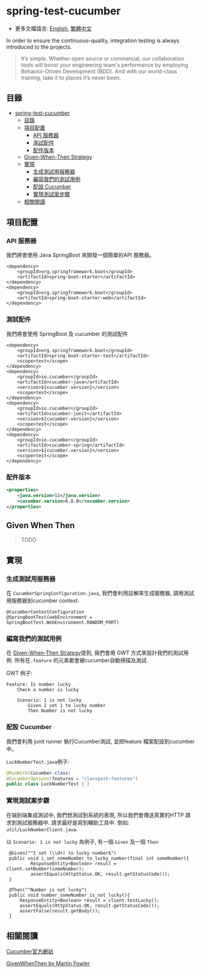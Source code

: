 # spring-test-cucumber

* 更多文檔語言: [English](README.md), [繁體中文](README-zh-TW.md)

In order to ensure the continuous-quality, integration testing is always introduced to the projects.

> It’s simple. Whether open source or commercial, our collaboration tools will boost your engineering team's performance by employing Behavior-Driven Development (BDD). And with our world-class training, take it to places it’s never been. 

## 目錄

- [spring-test-cucumber](#spring-test-cucumber)
    - [目錄](#目錄)
    - [項目配置](#項目配置)
        - [API 服務器](#API-服務器)
        - [測試配件](#測試配件)
        - [配件版本](#配件版本)
    - [Given-When-Then Strategy](#Given-When-Then)
    - [實現](#實現)
        - [生成測試用服務器](#生成測試用服務器)
        - [編寫我們的測試用例](#編寫我們的測試用例)
        - [配設 Cucumber](#配設-Cucumber)
        - [實現測試案步驟](#實現測試案步驟)
    - [相關閱讀](#相關閱讀)

## 項目配置
 
### API 服務器

我們將會使用 Java SpringBoot 來開發一個簡單的API 服務器。

```
<dependency>
    <groupId>org.springframework.boot</groupId>
    <artifactId>spring-boot-starter</artifactId>
</dependency>
<dependency>
    <groupId>org.springframework.boot</groupId>
    <artifactId>spring-boot-starter-web</artifactId>
</dependency>
```
### 測試配件

我們將會使用 SpringBoot 及 cucumber 的測試配件

```
<dependency>
    <groupId>org.springframework.boot</groupId>
    <artifactId>spring-boot-starter-test</artifactId>
    <scope>test</scope>
</dependency>
<dependency>
    <groupId>io.cucumber</groupId>
    <artifactId>cucumber-java</artifactId>
    <version>${cucumber.version}</version>
    <scope>test</scope>
</dependency>
<dependency>
    <groupId>io.cucumber</groupId>
    <artifactId>cucumber-junit</artifactId>
    <version>${cucumber.version}</version>
    <scope>test</scope>
</dependency>
<dependency>
    <groupId>io.cucumber</groupId>
    <artifactId>cucumber-spring</artifactId>
    <version>${cucumber.version}</version>
    <scope>test</scope>
</dependency>
```

### 配件版本

```xml
<properties>
    <java.version>11</java.version>
    <cucumber.version>6.8.0</cucumber.version>
</properties>
```

## Given When Then 

> TODO

## 實現

### 生成測試用服務器

在 `CucumberSpringConfiguration.java`, 我們會利用註解來生成服務器, 調用測試用服務器到cucumber context.

```
@CucumberContextConfiguration
@SpringBootTest(webEnvironment = SpringBootTest.WebEnvironment.RANDOM_PORT)
```

### 編寫我們的測試用例

在 [Given-When-Then Strategy](#Given-When-Then-Strategy)提到, 我們會用 GWT 方式來設計我們的測試用例.
所有在`.feature` 的元素都會被cucumber自動掃描及測試.

GWT 例子:
```
Feature: Is number lucky
    Check a number is lucky

    Scenario: 1 is not lucky
        Given I set 1 to lucky number
        Then Number is not lucky
``` 

### 配設 Cucumber

我們會利用 junit runner 執行Cucumber測試, 並把feature 檔案配設到cucumber 中。 

`LuckNumberTest.java`例子:

```java
@RunWith(Cucumber.class)
@CucumberOptions(features = "classpath:features")
public class LuckNumberTest { }
```

### 實現測試案步驟

在端到端集成測試中, 我們想測試到系統的表現, 所以我們會傳送真實的HTTP 請求到測試服務器中. 請求最好是寫到輔助工具中. 倒如: `util/LuckNumberClient.java`.

以 `Scenario: 1 is not lucky` 為例子, 有一個 `Given` 及一個 `Then`:

```
 @Given("^I set (\\d+) to lucky number$")
 public void i_set_someNumber_to_lucky_number(final int someNumber){
         ResponseEntity<Boolean> result = client.setNumber(someNumber);
         assertEquals(HttpStatus.OK, result.getStatusCode());
 }
 
 @Then("^Number is not lucky")
 public void number_someNumber_is_not_lucky(){
     ResponseEntity<Boolean> result = client.testLucky();
     assertEquals(HttpStatus.OK, result.getStatusCode());
     assertFalse(result.getBody());
 }
```

## 相關閱讀

[Cucumber官方網站](https://cucumber.io/)

[GivenWhenThen by Martin Fowler](https://martinfowler.com/bliki/GivenWhenThen.html)